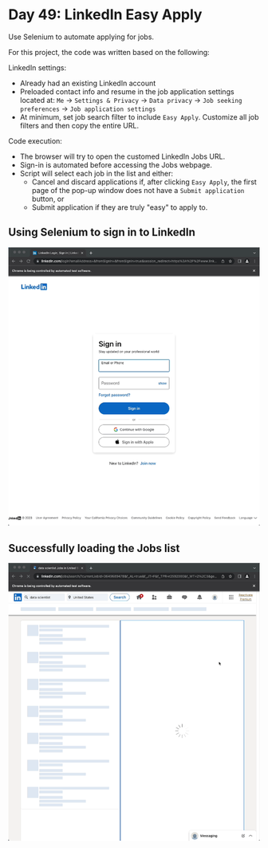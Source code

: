 # Day 49: LinkedIn Easy Apply

Use Selenium to automate applying for jobs.

For this project, the code was written based on the following:

LinkedIn settings:
- Already had an existing LinkedIn account
- Preloaded contact info and resume in the job application settings located at: `Me` -> `Settings & Privacy` -> `Data privacy` -> `Job seeking preferences` -> `Job application settings`
- At minimum, set job search filter to include `Easy Apply`. Customize all job filters and then copy the entire URL.

Code execution:
- The browser will try to open the customed LinkedIn Jobs URL.
- Sign-in is automated before accessing the Jobs webpage.
- Script will select each job in the list and either:
    - Cancel and discard applications if, after clicking `Easy Apply`, the first page of the pop-up window does not have a `Submit application` button, or
    - Submit application if they are truly "easy" to apply to.

## Using Selenium to sign in to LinkedIn

<img src="signing-in.gif" width=600>

## Successfully loading the Jobs list

<img src="loading-jobs.gif" width=600>

